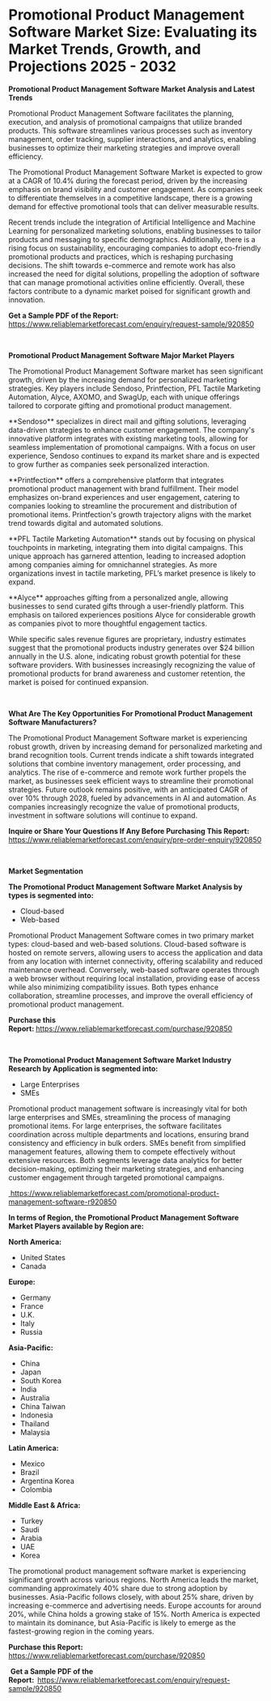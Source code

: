<p><h1>Promotional Product Management Software Market Size: Evaluating its Market Trends, Growth, and Projections 2025 - 2032</h1></p><p><strong>Promotional Product Management Software Market Analysis and Latest Trends</strong></p>
<p><p>Promotional Product Management Software facilitates the planning, execution, and analysis of promotional campaigns that utilize branded products. This software streamlines various processes such as inventory management, order tracking, supplier interactions, and analytics, enabling businesses to optimize their marketing strategies and improve overall efficiency.</p><p>The Promotional Product Management Software Market is expected to grow at a CAGR of 10.4% during the forecast period, driven by the increasing emphasis on brand visibility and customer engagement. As companies seek to differentiate themselves in a competitive landscape, there is a growing demand for effective promotional tools that can deliver measurable results.</p><p>Recent trends include the integration of Artificial Intelligence and Machine Learning for personalized marketing solutions, enabling businesses to tailor products and messaging to specific demographics. Additionally, there is a rising focus on sustainability, encouraging companies to adopt eco-friendly promotional products and practices, which is reshaping purchasing decisions. The shift towards e-commerce and remote work has also increased the need for digital solutions, propelling the adoption of software that can manage promotional activities online efficiently. Overall, these factors contribute to a dynamic market poised for significant growth and innovation.</p></p>
<p><strong>Get a Sample PDF of the Report:&nbsp;</strong> <a href="https://www.reliablemarketforecast.com/enquiry/request-sample/920850?utm_campaign=3121&utm_medium=2&utm_source=Github&utm_content=ia&utm_term=17042025&utm_id=promotional-product-management-software">https://www.reliablemarketforecast.com/enquiry/request-sample/920850</a></p>
<p>&nbsp;</p>
<p><strong>Promotional Product Management Software Major Market Players</strong></p>
<p><p>The Promotional Product Management Software market has seen significant growth, driven by the increasing demand for personalized marketing strategies. Key players include Sendoso, Printfection, PFL Tactile Marketing Automation, Alyce, AXOMO, and SwagUp, each with unique offerings tailored to corporate gifting and promotional product management.</p><p>**Sendoso** specializes in direct mail and gifting solutions, leveraging data-driven strategies to enhance customer engagement. The company's innovative platform integrates with existing marketing tools, allowing for seamless implementation of promotional campaigns. With a focus on user experience, Sendoso continues to expand its market share and is expected to grow further as companies seek personalized interaction.</p><p>**Printfection** offers a comprehensive platform that integrates promotional product management with brand fulfillment. Their model emphasizes on-brand experiences and user engagement, catering to companies looking to streamline the procurement and distribution of promotional items. Printfection's growth trajectory aligns with the market trend towards digital and automated solutions.</p><p>**PFL Tactile Marketing Automation** stands out by focusing on physical touchpoints in marketing, integrating them into digital campaigns. This unique approach has garnered attention, leading to increased adoption among companies aiming for omnichannel strategies. As more organizations invest in tactile marketing, PFL’s market presence is likely to expand.</p><p>**Alyce** approaches gifting from a personalized angle, allowing businesses to send curated gifts through a user-friendly platform. This emphasis on tailored experiences positions Alyce for considerable growth as companies pivot to more thoughtful engagement tactics.</p><p>While specific sales revenue figures are proprietary, industry estimates suggest that the promotional products industry generates over $24 billion annually in the U.S. alone, indicating robust growth potential for these software providers. With businesses increasingly recognizing the value of promotional products for brand awareness and customer retention, the market is poised for continued expansion.</p></p>
<p>&nbsp;</p>
<p><strong>What Are The Key Opportunities For Promotional Product Management Software Manufacturers?</strong></p>
<p><p>The Promotional Product Management Software market is experiencing robust growth, driven by increasing demand for personalized marketing and brand recognition tools. Current trends indicate a shift towards integrated solutions that combine inventory management, order processing, and analytics. The rise of e-commerce and remote work further propels the market, as businesses seek efficient ways to streamline their promotional strategies. Future outlook remains positive, with an anticipated CAGR of over 10% through 2028, fueled by advancements in AI and automation. As companies increasingly recognize the value of promotional products, investment in software solutions will continue to expand.</p></p>
<p><strong>Inquire or Share Your Questions If Any Before Purchasing This Report:</strong> <a href="https://www.reliablemarketforecast.com/enquiry/pre-order-enquiry/920850?utm_campaign=3121&utm_medium=2&utm_source=Github&utm_content=ia&utm_term=17042025&utm_id=promotional-product-management-software">https://www.reliablemarketforecast.com/enquiry/pre-order-enquiry/920850</a></p>
<p>&nbsp;</p>
<p><strong>Market Segmentation</strong></p>
<p><strong>The Promotional Product Management Software Market Analysis by types is segmented into:</strong></p>
<p><ul><li>Cloud-based</li><li>Web-based</li></ul></p>
<p><p>Promotional Product Management Software comes in two primary market types: cloud-based and web-based solutions. Cloud-based software is hosted on remote servers, allowing users to access the application and data from any location with internet connectivity, offering scalability and reduced maintenance overhead. Conversely, web-based software operates through a web browser without requiring local installation, providing ease of access while also minimizing compatibility issues. Both types enhance collaboration, streamline processes, and improve the overall efficiency of promotional product management.</p></p>
<p><strong>Purchase this Report:&nbsp;</strong><a href="https://www.reliablemarketforecast.com/purchase/920850?utm_campaign=3121&utm_medium=2&utm_source=Github&utm_content=ia&utm_term=17042025&utm_id=promotional-product-management-software">https://www.reliablemarketforecast.com/purchase/920850</a></p>
<p>&nbsp;</p>
<p><strong>The Promotional Product Management Software Market Industry Research by Application is segmented into:</strong></p>
<p><ul><li>Large Enterprises</li><li>SMEs</li></ul></p>
<p><p>Promotional product management software is increasingly vital for both large enterprises and SMEs, streamlining the process of managing promotional items. For large enterprises, the software facilitates coordination across multiple departments and locations, ensuring brand consistency and efficiency in bulk orders. SMEs benefit from simplified management features, allowing them to compete effectively without extensive resources. Both segments leverage data analytics for better decision-making, optimizing their marketing strategies, and enhancing customer engagement through targeted promotional campaigns.</p></p>
<p><a href="https://www.reliablemarketforecast.com/promotional-product-management-software-r920850?utm_campaign=3121&utm_medium=2&utm_source=Github&utm_content=ia&utm_term=17042025&utm_id=promotional-product-management-software">&nbsp;https://www.reliablemarketforecast.com/promotional-product-management-software-r920850</a></p>
<p><strong>In terms of Region, the Promotional Product Management Software Market Players available by Region are:</strong></p>
<p>
    <p> <strong> North America: </strong>
        <ul>
            <li>United States</li>
            <li>Canada</li>
        </ul>
        </p> 
    <p> <strong> Europe: </strong>
        <ul>
            <li>Germany</li>
            <li>France</li>
            <li>U.K.</li>
            <li>Italy</li>
            <li>Russia</li>
        </ul>
        </p> 
    <p> <strong> Asia-Pacific: </strong>
        <ul>
            <li>China</li>
            <li>Japan</li>
            <li>South Korea</li>
            <li>India</li>
            <li>Australia</li>
            <li>China Taiwan</li>
            <li>Indonesia</li>
            <li>Thailand</li>
            <li>Malaysia</li>
        </ul>
        </p> 
    <p> <strong> Latin America: </strong>
        <ul>
            <li>Mexico</li>
            <li>Brazil</li>
            <li>Argentina Korea</li>
            <li>Colombia</li>
        </ul>
        </p> 
    <p> <strong> Middle East & Africa: </strong>
        <ul>
            <li>Turkey</li>
            <li>Saudi</li>
            <li>Arabia</li>
            <li>UAE</li>
            <li>Korea</li>
        </ul>
    </p>
    </p>
<p><p>The promotional product management software market is experiencing significant growth across various regions. North America leads the market, commanding approximately 40% share due to strong adoption by businesses. Asia-Pacific follows closely, with about 25% share, driven by increasing e-commerce and advertising needs. Europe accounts for around 20%, while China holds a growing stake of 15%. North America is expected to maintain its dominance, but Asia-Pacific is likely to emerge as the fastest-growing region in the coming years.</p></p>
<p><strong>Purchase this Report: </strong><a href="https://www.reliablemarketforecast.com/purchase/920850?utm_campaign=3121&utm_medium=2&utm_source=Github&utm_content=ia&utm_term=17042025&utm_id=promotional-product-management-software">https://www.reliablemarketforecast.com/purchase/920850</a></p>
<p>&nbsp;<strong>Get a Sample PDF of the Report:&nbsp;&nbsp;</strong><a href="https://www.reliablemarketforecast.com/enquiry/request-sample/920850?utm_campaign=3121&utm_medium=2&utm_source=Github&utm_content=ia&utm_term=17042025&utm_id=promotional-product-management-software">https://www.reliablemarketforecast.com/enquiry/request-sample/920850</a></p>
<p><strong></strong></p>
<p><p></p><p></p><p></p></p>